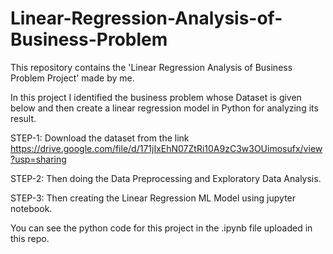 # Linear-Regression-Analysis-of-Business-Problem

This repository contains the 'Linear Regression Analysis of Business Problem Project' made by me.

In this project I identified the business problem whose Dataset is given below and then create a linear regression model in Python for analyzing its result.

STEP-1: Download the dataset from the link https://drive.google.com/file/d/171jIxEhN07ZtRi10A9zC3w3OUimosufx/view?usp=sharing

STEP-2: Then doing the Data Preprocessing and Exploratory Data Analysis.

STEP-3: Then creating the Linear Regression ML Model using jupyter notebook.

You can see the python code for this project in the .ipynb file uploaded in this repo.
